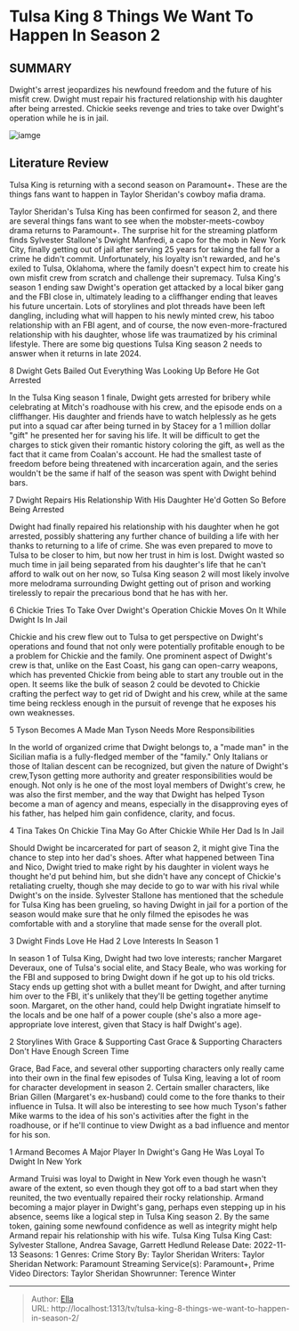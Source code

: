# Tulsa King 8 Things We Want To Happen In Season 2


## SUMMARY 


 Dwight&#39;s arrest jeopardizes his newfound freedom and the future of his misfit crew. 
 Dwight must repair his fractured relationship with his daughter after being arrested. 
 Chickie seeks revenge and tries to take over Dwight&#39;s operation while he is in jail. 

![iamge](https://static1.srcdn.com/wordpress/wp-content/uploads/2023/12/tulsa-king-season-2-stories-want-happen.jpg)

## Literature Review
Tulsa King is returning with a second season on Paramount&#43;. These are the things fans want to happen in Taylor Sheridan&#39;s cowboy mafia drama. 




Taylor Sheridan&#39;s Tulsa King has been confirmed for season 2, and there are several things fans want to see when the mobster-meets-cowboy drama returns to Paramount&#43;. The surprise hit for the streaming platform finds Sylvester Stallone&#39;s Dwight Manfredi, a capo for the mob in New York City, finally getting out of jail after serving 25 years for taking the fall for a crime he didn&#39;t commit. Unfortunately, his loyalty isn&#39;t rewarded, and he&#39;s exiled to Tulsa, Oklahoma, where the family doesn&#39;t expect him to create his own misfit crew from scratch and challenge their supremacy.
Tulsa King&#39;s season 1 ending saw Dwight&#39;s operation get attacked by a local biker gang and the FBI close in, ultimately leading to a cliffhanger ending that leaves his future uncertain. Lots of storylines and plot threads have been left dangling, including what will happen to his newly minted crew, his taboo relationship with an FBI agent, and of course, the now even-more-fractured relationship with his daughter, whose life was traumatized by his criminal lifestyle. There are some big questions Tulsa King season 2 needs to answer when it returns in late 2024.









 








 8  Dwight Gets Bailed Out 
Everything Was Looking Up Before He Got Arrested


 







In the Tulsa King season 1 finale, Dwight gets arrested for bribery while celebrating at Mitch&#39;s roadhouse with his crew, and the episode ends on a cliffhanger. His daughter and friends have to watch helplessly as he gets put into a squad car after being turned in by Stacey for a 1 million dollar &#34;gift&#34; he presented her for saving his life. It will be difficult to get the charges to stick given their romantic history coloring the gift, as well as the fact that it came from Coalan&#39;s account. He had the smallest taste of freedom before being threatened with incarceration again, and the series wouldn&#39;t be the same if half of the season was spent with Dwight behind bars.





 7  Dwight Repairs His Relationship With His Daughter 
He&#39;d Gotten So   Before Being Arrested
        

Dwight had finally repaired his relationship with his daughter when he got arrested, possibly shattering any further chance of building a life with her thanks to returning to a life of crime. She was even prepared to move to Tulsa to be closer to him, but now her trust in him is lost. Dwight wasted so much time in jail being separated from his daughter&#39;s life that he can&#39;t afford to walk out on her now, so Tulsa King season 2 will most likely involve more melodrama surrounding Dwight getting out of prison and working tirelessly to repair the precarious bond that he has with her.





 6  Chickie Tries To Take Over Dwight&#39;s Operation 
Chickie Moves On It While Dwight Is In Jail
        

Chickie and his crew flew out to Tulsa to get perspective on Dwight&#39;s operations and found that not only were potentially profitable enough to be a problem for Chickie and the family. One prominent aspect of Dwight&#39;s crew is that, unlike on the East Coast, his gang can open-carry weapons, which has prevented Chickie from being able to start any trouble out in the open. It seems like the bulk of season 2 could be devoted to Chickie crafting the perfect way to get rid of Dwight and his crew, while at the same time being reckless enough in the pursuit of revenge that he exposes his own weaknesses.





 5  Tyson Becomes A Made Man 
Tyson Needs More Responsibilities
        

In the world of organized crime that Dwight belongs to, a &#34;made man&#34; in the Sicilian mafia is a fully-fledged member of the &#34;family.&#34; Only Italians or those of Italian descent can be recognized, but given the nature of Dwight&#39;s crew,Tyson getting more authority and greater responsibilities would be enough. Not only is he one of the most loyal members of Dwight&#39;s crew, he was also the first member, and the way that Dwight has helped Tyson become a man of agency and means, especially in the disapproving eyes of his father, has helped him gain confidence, clarity, and focus.





 4  Tina Takes On Chickie 
Tina May Go After Chickie While Her Dad Is In Jail
        

Should Dwight be incarcerated for part of season 2, it might give Tina the chance to step into her dad&#39;s shoes. After what happened between Tina and Nico, Dwight tried to make right by his daughter in violent ways he thought he&#39;d put behind him, but she didn&#39;t have any concept of Chickie&#39;s retaliating cruelty, though she may decide to go to war with his rival while Dwight&#39;s on the inside. Sylvester Stallone has mentioned that the schedule for Tulsa King has been grueling, so having Dwight in jail for a portion of the season would make sure that he only filmed the episodes he was comfortable with and a storyline that made sense for the overall plot.





 3  Dwight Finds Love 
He Had 2 Love Interests In Season 1
        

In season 1 of Tulsa King, Dwight had two love interests; rancher Margaret Deveraux, one of Tulsa&#39;s social elite, and Stacy Beale, who was working for the FBI and supposed to bring Dwight down if he got up to his old tricks. Stacy ends up getting shot with a bullet meant for Dwight, and after turning him over to the FBI, it&#39;s unlikely that they&#39;ll be getting together anytime soon. Margaret, on the other hand, could help Dwight ingratiate himself to the locals and be one half of a power couple (she&#39;s also a more age-appropriate love interest, given that Stacy is half Dwight&#39;s age).





 2  Storylines With Grace &amp; Supporting Cast 
Grace &amp; Supporting Characters Don&#39;t Have Enough Screen Time
        

Grace, Bad Face, and several other supporting characters only really came into their own in the final few episodes of Tulsa King, leaving a lot of room for character development in season 2. Certain smaller characters, like Brian Gillen (Margaret&#39;s ex-husband) could come to the fore thanks to their influence in Tulsa. It will also be interesting to see how much Tyson&#39;s father Mike warms to the idea of his son&#39;s activities after the fight in the roadhouse, or if he&#39;ll continue to view Dwight as a bad influence and mentor for his son.





 1  Armand Becomes A Major Player In Dwight&#39;s Gang 
He Was Loyal To Dwight In New York
        

Armand Truisi was loyal to Dwight in New York even though he wasn&#39;t aware of the extent, so even though they got off to a bad start when they reunited, the two eventually repaired their rocky relationship. Armand becoming a major player in Dwight&#39;s gang, perhaps even stepping up in his absence, seems like a logical step in Tulsa King season 2. By the same token, gaining some newfound confidence as well as integrity might help Armand repair his relationship with his wife.
   Tulsa King            Tulsa King   Cast:   Sylvester Stallone, Andrea Savage, Garrett Hedlund    Release Date:   2022-11-13    Seasons:   1    Genres:   Crime    Story By:   Taylor Sheridan    Writers:   Taylor Sheridan    Network:   Paramount    Streaming Service(s):   Paramount&#43;, Prime Video    Directors:   Taylor Sheridan    Showrunner:   Terence Winter      

---

> Author: [Ella](https://instagram.hk.cn/)  
> URL: http://localhost:1313/tv/tulsa-king-8-things-we-want-to-happen-in-season-2/  

